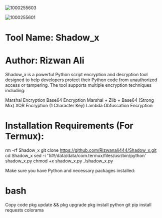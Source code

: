 ![1000255603](https://github.com/user-attachments/assets/9b6dca8e-7230-43f2-a025-ee7c481a28f6)

![1000255601](https://github.com/user-attachments/assets/101aa968-31b6-43e8-ba8d-f45f1e978082)

# Tool Name: Shadow_x
# Author: Rizwan Ali
Shadow_x is a powerful Python script encryption and decryption tool designed to help developers protect their Python code from unauthorized access or tampering. The tool supports multiple encryption techniques including:

Marshal Encryption
Base64 Encryption
Marshal + Zlib + Base64 (Strong Mix)
XOR Encryption (1 Character Key)
Lambda Obfuscation Encryption

# Installation Requirements (For Termux):

rm -rf Shadow_x
git clone https://github.com/Rizwanali444/Shadow_x.git
cd Shadow_x
sed -i '1i#!/data/data/com.termux/files/usr/bin/python' shadow_x.py
chmod +x shadow_x.py
./shadow_x.py

Make sure you have Python and necessary packages installed:

# bash
Copy code
pkg update && pkg upgrade
pkg install python git
pip install requests colorama

